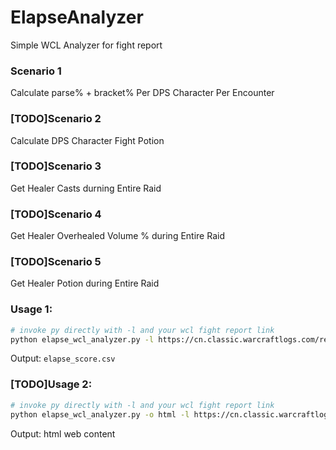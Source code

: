 # ElapseAnalyzer
Simple WCL Analyzer for fight report

### Scenario 1
Calculate parse% + bracket% Per DPS Character Per Encounter

### [TODO]Scenario 2

Calculate DPS Character Fight Potion

### [TODO]Scenario 3 

Get Healer Casts durning Entire Raid

### [TODO]Scenario 4 

Get Healer Overhealed Volume % during Entire Raid

### [TODO]Scenario 5 

Get Healer Potion during Entire Raid

### Usage 1:
```sh
# invoke py directly with -l and your wcl fight report link
python elapse_wcl_analyzer.py -l https://cn.classic.warcraftlogs.com/reports/rwG81bzxZvg3mDN9
```

Output:
`elapse_score.csv`


### [TODO]Usage 2:
```sh
# invoke py directly with -l and your wcl fight report link
python elapse_wcl_analyzer.py -o html -l https://cn.classic.warcraftlogs.com/reports/rwG81bzxZvg3mDN9
```

Output:
html web content

